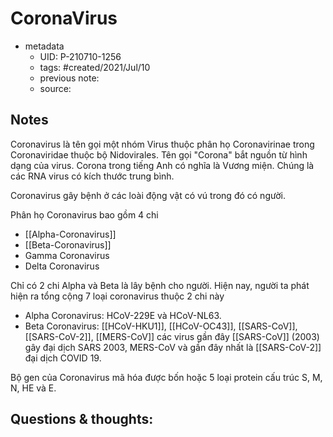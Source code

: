 # CoronaVirus

- metadata
	- UID: P-210710-1256
	- tags: #created/2021/Jul/10
	- previous note: 
	- source: 

## Notes
Coronavirus là tên gọi một nhóm Virus thuộc phân họ Coronavirinae trong Coronaviridae thuộc bộ Nidovirales. Tên gọi "Corona" bắt nguồn từ hình dạng của virus. Corona trong tiếng Anh có nghĩa là Vương miện. Chúng là các RNA virus có kích thước trung bình. 

Coronavirus gây bệnh ở các loài động vật có vú trong đó có người.

Phân họ Coronavirus bao gồm 4 chi
- [[Alpha-Coronavirus]]
- [[Beta-Coronavirus]]
- Gamma Coronavirus
- Delta Coronavirus

Chỉ có 2 chi Alpha và Beta là lây bệnh cho người. Hiện nay, người ta phát hiện ra tổng cộng 7 loại coronavirus thuộc 2 chi này
- Alpha Coronavirus: HCoV-229E và HCoV-NL63.
- Beta Coronavirus: [[HCoV-HKU1]], [[HCoV-OC43]], [[SARS-CoV]], [[SARS-CoV-2]], [[MERS-CoV]]
các virus gần đây [[SARS-CoV]] (2003) gây đại dịch SARS 2003, MERS-CoV và gần đây nhất là [[SARS-CoV-2]] đại dịch COVID 19.

Bộ gen của Coronavirus mã hóa được bốn hoặc 5 loại protein cấu trúc S, M, N, HE và E.

## Questions & thoughts:



